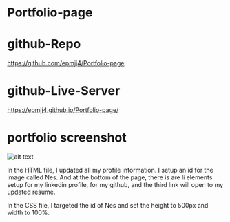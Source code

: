 # Portfolio-page

# github-Repo

https://github.com/epmjj4/Portfolio-page

# github-Live-Server

https://epmjj4.github.io/Portfolio-page/

# portfolio screenshot

![alt text](https://github.com/epmjj4/Portfolio-page/blob/main/assets/img/portfolio-screenshot.png?raw=true "Updated Portfolio")

In the HTML file, I updated all my profile information. I setup an id for the image called Nes. And at the bottom of the page, there is are li elements setup for my linkedin profile, for my github, and the third link will open to my updated resume. 

In the CSS file, I targeted the id of Nes and set the height to 500px and width to 100%. 